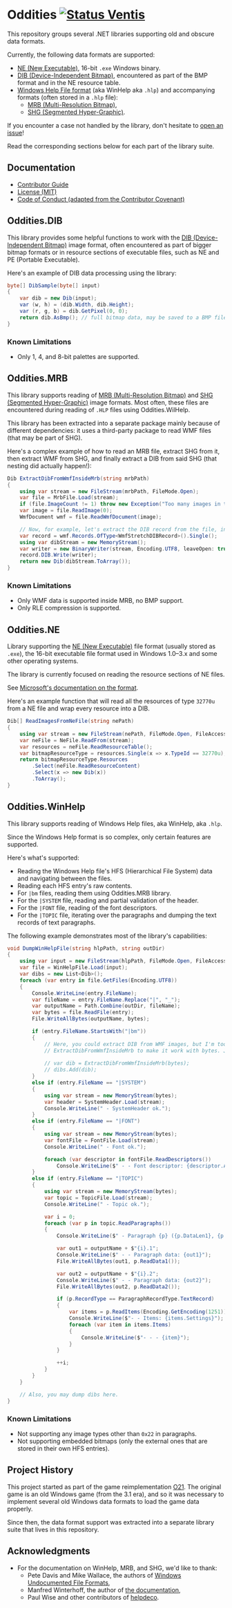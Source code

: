Oddities [![Status Ventis][status-ventis]][andivionian-status-classifier]
========
This repository groups several .NET libraries supporting old and obscure data formats.

Currently, the following data formats are supported:
- [NE (New Executable)][wikipedia.ne], 16-bit `.exe` Windows binary.
- [DIB (Device-Independent Bitmap)][microsoft.dib], encountered as part of the BMP format and in the NE resource table.
- [Windows Help File format][docs.winhelp] (aka WinHelp aka `.hlp`) and accompanying formats (often stored in a `.hlp` file):
  - [MRB (Multi-Resolution Bitmap)][file-info.mrb],
  - [SHG (Segmented Hyper-Graphic)][file-info.shg].

If you encounter a case not handled by the library, don't hesitate to [open an issue][issues]! 

Read the corresponding sections below for each part of the library suite.

Documentation
-------------
- [Contributor Guide][docs.contributing]
- [License (MIT)][docs.license]
- [Code of Conduct (adapted from the Contributor Covenant)][docs.code-of-conduct]

Oddities.DIB
------------
This library provides some helpful functions to work with the [DIB (Device-Independent Bitmap)][microsoft.dib] image format, often encountered as part of bigger bitmap formats or in resource sections of executable files, such as NE and PE (Portable Executable).

Here's an example of DIB data processing using the library:

```csharp
byte[] DibSample(byte[] input)
{
    var dib = new Dib(input);
    var (w, h) = (dib.Width, dib.Height);
    var (r, g, b) = dib.GetPixel(0, 0);
    return dib.AsBmp(); // full bitmap data, may be saved to a BMP file
}
```

### Known Limitations
- Only 1, 4, and 8-bit palettes are supported.

Oddities.MRB
------------
This library supports reading of [MRB (Multi-Resolution Bitmap)][file-info.mrb] and [SHG (Segmented Hyper-Graphic)][file-info.shg] image formats. Most often, these files are encountered during reading of `.HLP` files using Oddities.WilHelp.

This library has been extracted into a separate package mainly because of different dependencies: it uses a third-party package to read WMF files (that may be part of SHG).

Here's a complex example of how to read an MRB file, extract SHG from it, then extract WMF from SHG, and finally extract a DIB from said SHG (that nesting did actually happen!):

```csharp
Dib ExtractDibFromWmfInsideMrb(string mrbPath)
{
    using var stream = new FileStream(mrbPath, FileMode.Open);
    var file = MrbFile.Load(stream);
    if (file.ImageCount != 1) throw new Exception("Too many images in the file");
    var image = file.ReadImage(0);
    WmfDocument wmf = file.ReadWmfDocument(image);

    // Now, for example, let's extract the DIB record from the file, in case the file only stores a single bitmap:
    var record = wmf.Records.OfType<WmfStretchDIBRecord>().Single();
    using var dibStream = new MemoryStream();
    var writer = new BinaryWriter(stream, Encoding.UTF8, leaveOpen: true);
    record.DIB.Write(writer);
    return new Dib(dibStream.ToArray());
}
```

### Known Limitations
- Only WMF data is supported inside MRB, no BMP support.
- Only RLE compression is supported.

Oddities.NE
-----------
Library supporting the [NE (New Executable)][wikipedia.ne] file format (usually stored as `.exe`), the 16-bit executable file format used in Windows 1.0–3.x and some other operating systems.

The library is currently focused on reading the resource sections of NE files.

See [Microsoft's documentation on the format][microsoft.ne].

Here's an example function that will read all the resources of type `32770u` from a NE file and wrap every resource into a DIB.

```csharp
Dib[] ReadImagesFromNeFile(string nePath)
{
    using var stream = new FileStream(nePath, FileMode.Open, FileAccess.Read);
    var neFile = NeFile.ReadFrom(stream);
    var resources = neFile.ReadResourceTable();
    var bitmapResourceType = resources.Single(x => x.TypeId == 32770u);
    return bitmapResourceType.Resources
        .Select(neFile.ReadResourceContent)
        .Select(x => new Dib(x))
        .ToArray();
}
```

Oddities.WinHelp
----------------
This library supports reading of Windows Help files, aka WinHelp, aka `.hlp`.

Since the Windows Help format is so complex, only certain features are supported.

Here's what's supported:
- Reading the Windows Help file's HFS (Hierarchical File System) data and navigating between the files.
- Reading each HFS entry's raw contents.
- For `|bm` files, reading them using Oddities.MRB library.
- For the `|SYSTEM` file, reading and partial validation of the header.
- For the `|FONT` file, reading of the font descriptors.
- For the `|TOPIC` file, iterating over the paragraphs and dumping the text records of text paragraphs.

The following example demonstrates most of the library's capabilities:

```csharp
void DumpWinHelpFile(string hlpPath, string outDir)
{
    using var input = new FileStream(hlpPath, FileMode.Open, FileAccess.Read);
    var file = WinHelpFile.Load(input);
    var dibs = new List<Dib>();
    foreach (var entry in file.GetFiles(Encoding.UTF8))
    {
        Console.WriteLine(entry.FileName);
        var fileName = entry.FileName.Replace("|", "_");
        var outputName = Path.Combine(outDir, fileName);
        var bytes = file.ReadFile(entry);
        File.WriteAllBytes(outputName, bytes);

        if (entry.FileName.StartsWith("|bm"))
        {
            // Here, you could extract DIB from WMF images, but I'm too lazy to update the signature of
            // ExtractDibFromWmfInsideMrb to make it work with bytes. Just imagine it works.
            
            // var dib = ExtractDibFromWmfInsideMrb(bytes);
            // dibs.Add(dib);
        }
        else if (entry.FileName == "|SYSTEM")
        {
            using var stream = new MemoryStream(bytes);
            var header = SystemHeader.Load(stream);
            Console.WriteLine(" - SystemHeader ok.");
        }
        else if (entry.FileName == "|FONT")
        {
            using var stream = new MemoryStream(bytes);
            var fontFile = FontFile.Load(stream);
            Console.WriteLine(" - Font ok.");

            foreach (var descriptor in fontFile.ReadDescriptors())
                Console.WriteLine($" - - Font descriptor: {descriptor.Attributes}");
        }
        else if (entry.FileName == "|TOPIC")
        {
            using var stream = new MemoryStream(bytes);
            var topic = TopicFile.Load(stream);
            Console.WriteLine(" - Topic ok.");

            var i = 0;
            foreach (var p in topic.ReadParagraphs())
            {
                Console.WriteLine($" - Paragraph {p} ({p.DataLen1}, {p.DataLen2}) ok.");

                var out1 = outputName + $"{i}.1";
                Console.WriteLine($" - - Paragraph data: {out1}");
                File.WriteAllBytes(out1, p.ReadData1());

                var out2 = outputName + $"{i}.2";
                Console.WriteLine($" - - Paragraph data: {out2}");
                File.WriteAllBytes(out2, p.ReadData2());

                if (p.RecordType == ParagraphRecordType.TextRecord)
                {
                    var items = p.ReadItems(Encoding.GetEncoding(1251));
                    Console.WriteLine($"- - Items: {items.Settings}");
                    foreach (var item in items.Items)
                    {
                        Console.WriteLine($"- - - {item}");
                    }
                }

                ++i;
            }
        }
    }

    // Also, you may dump dibs here.
}
```

### Known Limitations
- Not supporting any image types other than `0x22` in paragraphs.
- Not supporting embedded bitmaps (only the external ones that are stored in their own HFS entries).

Project History
---------------
This project started as part of the game reimplementation [O21][o21]. The original game is an old Windows game (from the 3.1 era), and so it was necessary to implement several old Windows data formats to load the game data properly.

Since then, the data format support was extracted into a separate library suite that lives in this repository.

Acknowledgments
---------------
- For the documentation on WinHelp, MRB, and SHG, we'd like to thank:
  - Pete Davis and Mike Wallace, the authors of [Windows Undocumented File Formats][book.windows-undocumented-file-formats],
  - Manfred Winterhoff, the author of [the documentation][docs.winhelp],
  - Paul Wise and other contributors of [helpdeco][].

[andivionian-status-classifier]: https://github.com/ForNeVeR/andivionian-status-classifier#status-ventis-
[book.windows-undocumented-file-formats]: https://a.co/d/dq5fCoj
[docs.code-of-conduct]: CODE_OF_CONDUCT.md
[docs.contributing]: CONTRIBUTING.md
[docs.license]: LICENSE.md
[docs.winhelp]: http://www.oocities.org/mwinterhoff/helpfile.htm
[file-info.mrb]: https://fileinfo.com/extension/mrb
[file-info.shg]: https://fileinfo.com/extension/shg
[helpdeco]: https://github.com/pmachapman/helpdeco
[issues]: https://github.com/ForNeVeR/Oddities/issues 
[microsoft.dib]: https://learn.microsoft.com/en-us/windows/win32/gdi/device-independent-bitmaps
[microsoft.ne]: https://jeffpar.github.io/kbarchive/kb/065/Q65122/
[o21]: https://github.com/ForNeVeR/O21
[status-ventis]: https://img.shields.io/badge/status-ventis-yellow.svg
[wikipedia.ne]: https://en.wikipedia.org/wiki/New_Executable
